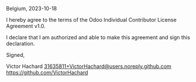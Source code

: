 Belgium, 2023-10-18

I hereby agree to the terms of the Odoo Individual Contributor License
Agreement v1.0.

I declare that I am authorized and able to make this agreement and sign this
declaration.

Signed,

Victor Hachard 31635811+VictorHachard@users.noreply.github.com
https://github.com/VictorHachard
